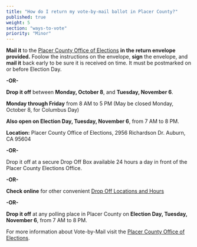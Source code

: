 ```yaml
---
title: "How do I return my vote-by-mail ballot in Placer County?"
published: true
weight: 5
section: "ways-to-vote"
priority: "Minor"
---
```


**Mail it** to the [Placer County Office of Elections](#section-election-office-contact) **in the return envelope provided.** Foolow the instructions on the envelope, **sign** the envelope, and **mail it** back early to be sure it is received on time. It must be postmarked on or before Election Day.  

**-OR-**
  
**Drop it off** between **Monday, October 8**, and **Tuesday, November 6**.  

**Monday through Friday** from 8 AM to 5 PM  (May be closed Monday, October 8, for Columbus Day)  

**Also open on Election Day, Tuesday, November 6**, from 7 AM to 8 PM.  

**Location:** Placer County Office of Elections, 2956 Richardson Dr. Auburn, CA 95604  

**-OR-**  

Drop it off at a secure Drop Off Box available 24 hours a day in front of the Placer County Elections Office.   

**-OR-**  

**Check online** for other convenient [Drop Off Locations and Hours](http://www.placerelections.com/voting-before-election-day.aspx)  

**-OR-**  

**Drop it off** at any polling place in Placer County on **Election Day, Tuesday, November 6**, from 7 AM to 8 PM.    

For more information about Vote-by-Mail visit the [Placer County Office of Elections](https://www.placerelections.com/apply-to-vote-by-mail.aspx#15).  
